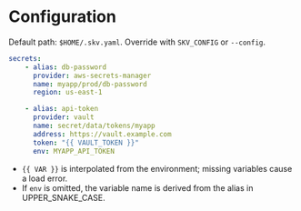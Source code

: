 # Configuration

Default path: `$HOME/.skv.yaml`. Override with `SKV_CONFIG` or `--config`.

```yaml
secrets:
    - alias: db-password
      provider: aws-secrets-manager
      name: myapp/prod/db-password
      region: us-east-1

    - alias: api-token
      provider: vault
      name: secret/data/tokens/myapp
      address: https://vault.example.com
      token: "{{ VAULT_TOKEN }}"
      env: MYAPP_API_TOKEN
```

- `{{ VAR }}` is interpolated from the environment; missing variables cause a load error.
- If `env` is omitted, the variable name is derived from the alias in UPPER_SNAKE_CASE.
